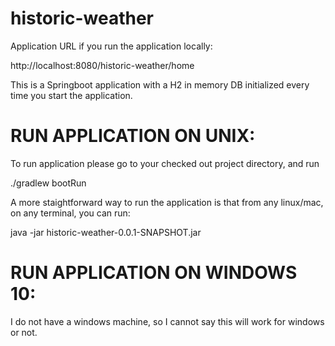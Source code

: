 # historic-weather

Application URL if you run the application locally:

http://localhost:8080/historic-weather/home

This is a Springboot application with a H2 in memory DB initialized every time you start the application.

# RUN APPLICATION ON UNIX:

To run application please go to your checked out project directory, and run

./gradlew bootRun

A more staightforward way to run the application is that from any linux/mac, on any terminal, you can run:

java -jar historic-weather-0.0.1-SNAPSHOT.jar

# RUN APPLICATION ON WINDOWS 10:

I do not have a windows machine, so I cannot say this will work for windows or not.


